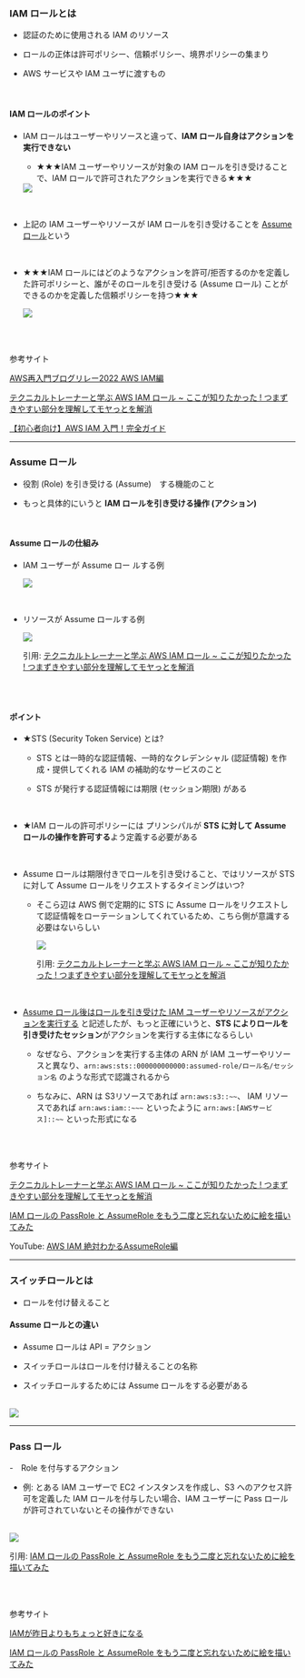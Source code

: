 ### IAM ロールとは

- 認証のために使用される IAM のリソース

- ロールの正体は許可ポリシー、信頼ポリシー、境界ポリシーの集まり

- AWS サービスや IAM ユーザに渡すもの

<br>

#### IAM ロールのポイント

- IAM ロールはユーザーやリソースと違って、**IAM ロール自身はアクションを実行できない**

    - ★★★IAM ユーザーやリソースが対象の IAM ロールを引き受けることで、IAM ロールで許可されたアクションを実行できる★★★

    <img src="./img/IAM-Role_2.png" />

<br>

- 上記の IAM ユーザーやリソースが IAM ロールを引き受けることを [Assume ロール](#assume-ロール)という


<br>

- ★★★IAM ロールにはどのようなアクションを許可/拒否するのかを定義した許可ポリシーと、誰がそのロールを引き受ける (Assume ロール) ことができるのかを定義した信頼ポリシーを持つ★★★

    <img src="./img/IAM-Role_1.png" />

<br>
<br>

参考サイト

[AWS再入門ブログリレー2022 AWS IAM編](https://dev.classmethod.jp/articles/re-introduction-2022-aws-iam/#toc-aws-stssecurity-token-service)

[テクニカルトレーナーと学ぶ AWS IAM ロール ~ ここが知りたかった ! つまずきやすい部分を理解してモヤっとを解消](https://aws.amazon.com/jp/builders-flash/202303/learn-iam-role/)

[【初心者向け】AWS IAM 入門！完全ガイド](https://zenn.dev/issy/articles/zenn-iam-overview#iam-ロール)

---

### Assume ロール

- 役割 (Role) を引き受ける (Assume)　する機能のこと

- もっと具体的にいうと **IAM ロールを引き受ける操作 (アクション)**

<br>

#### Assume ロールの仕組み

- IAM ユーザーが Assume ロー ルする例

    <img src="./img/IAM-Assume-Role_1.png" />

<br>

- リソースが Assume ロールする例

    <img src="./img/IAM-Assume-Role_2.png" />

    引用: [テクニカルトレーナーと学ぶ AWS IAM ロール ~ ここが知りたかった ! つまずきやすい部分を理解してモヤっとを解消](https://aws.amazon.com/jp/builders-flash/202303/learn-iam-role/)

<br>
<br>

#### ポイント

- ★STS (Security Token Service) とは?

    - STS とは一時的な認証情報、一時的なクレデンシャル (認証情報) を作成・提供してくれる IAM の補助的なサービスのこと

    - STS が発行する認証情報には期限 (セッション期限) がある

<br>

- ★IAM ロールの許可ポリシーには プリンシパルが **STS に対して Assume ロールの操作を許可する**よう定義する必要がある

<br>

- Assume ロールは期限付きでロールを引き受けること、ではリソースが STS に対して Assume ロールをリクエストするタイミングはいつ?

    - そこら辺は AWS 側で定期的に STS に Assume ロールをリクエストして認証情報をローテーションしてくれているため、こちら側が意識する必要はないらしい

        <img src="./img/IAM-Assume-Role_3.png" />

        引用: [テクニカルトレーナーと学ぶ AWS IAM ロール ~ ここが知りたかった ! つまずきやすい部分を理解してモヤっとを解消](https://aws.amazon.com/jp/builders-flash/202303/learn-iam-role/)

<br>

- [Assume ロール後はロールを引き受けた IAM ユーザーやリソースがアクションを実行する](#iam-ロールのポイント) と記述したが、もっと正確にいうと、**STS によりロールを引き受けたセッション**がアクションを実行する主体になるらしい

    - なぜなら、アクションを実行する主体の ARN が IAM ユーザーやリソースと異なり、`arn:aws:sts::000000000000:assumed-role/ロール名/セッション名` のような形式で認識されるから

    - ちなみに、ARN は S3リソースであれば `arn:aws:s3::~~`、 IAM リソースであれば `arn:aws:iam::~~~` といったように `arn:aws:[AWSサービス]::~~` といった形式になる

<br>
<br>

参考サイト

[テクニカルトレーナーと学ぶ AWS IAM ロール ~ ここが知りたかった ! つまずきやすい部分を理解してモヤっとを解消](https://aws.amazon.com/jp/builders-flash/202303/learn-iam-role/)

[IAM ロールの PassRole と AssumeRole をもう二度と忘れないために絵を描いてみた](https://dev.classmethod.jp/articles/iam-role-passrole-assumerole/)

YouTube: [AWS IAM 絶対わかるAssumeRole編](https://youtu.be/s9gKqOA8kaI?si=vhfSDRfTZ4ylBD2I)

---

### スイッチロールとは

- ロールを付け替えること

#### Assume ロールとの違い

- Assume ロールは API = アクション

- スイッチロールはロールを付け替えることの名称

- スイッチロールするためには Assume ロールをする必要がある

<br>

<img src="./img/IAM-Switch-Role- Assume-Role_1.png" />

---

### Pass ロール

-　Role を付与するアクション

- 例: とある IAM ユーザーで EC2 インスタンスを作成し、S3 へのアクセス許可を定義した IAM ロールを付与したい場合、IAM ユーザーに Pass ロールが許可されていないとその操作ができない

<br>

<img src="./img/IAM-Pass-Role_1.webp" />

引用: [IAM ロールの PassRole と AssumeRole をもう二度と忘れないために絵を描いてみた](https://dev.classmethod.jp/articles/iam-role-passrole-assumerole/)

<br>
<br>

参考サイト

[IAMが昨日よりもちょっと好きになる](https://servithink.co.jp/blog/archives/tech-blog-i-love-iam)

[IAM ロールの PassRole と AssumeRole をもう二度と忘れないために絵を描いてみた](https://dev.classmethod.jp/articles/iam-role-passrole-assumerole/)